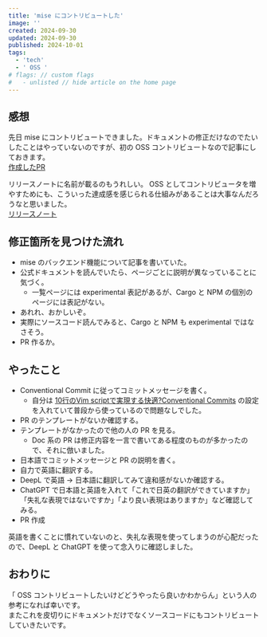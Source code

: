 ```yaml
---
title: 'mise にコントリビュートした'
image: ''
created: 2024-09-30
updated: 2024-09-30
published: 2024-10-01
tags:
  - 'tech'
  - ' OSS '
# flags: // custom flags
#   - unlisted // hide article on the home page
---
```


## 感想  

先日 mise にコントリビュートできました。ドキュメントの修正だけなのでたいしたことはやっていないのですが、初の OSS コントリビュートなので記事にしておきます。  
[作成したPR](https://github.com/jdx/mise/pull/2669)  

リリースノートに名前が載るのもうれしい。 OSS としてコントリビュータを増やすためにも、こういった達成感を感じられる仕組みがあることは大事なんだろうなと思いました。  
[リリースノート](https://github.com/jdx/mise/pull/2666)  

## 修正箇所を見つけた流れ  

- mise のバックエンド機能について記事を書いていた。  
- 公式ドキュメントを読んでいたら、ページごとに説明が異なっていることに気づく。  
  - 一覧ページには experimental 表記があるが、Cargo と NPM の個別のページには表記がない。  
- あれれ、おかしいぞ。  
- 実際にソースコード読んでみると、Cargo と NPM も experimental ではなさそう。  
- PR 作るか。  

## やったこと  

- Conventional Commit に従ってコミットメッセージを書く。  
  - 自分は [10行のVim scriptで実現する快適?Conventional Commits](https://zenn.dev/uochan/articles/2021-12-08-vim-conventional-commits) の設定を入れていて普段から使っているので問題なしでした。  
- PR のテンプレートがないか確認する。  
- テンプレートがなかったので他の人の PR を見る。  
  - Doc 系の PR は修正内容を一言で書いてある程度のものが多かったので、それに倣いました。  
- 日本語でコミットメッセージと PR の説明を書く。  
- 自力で英語に翻訳する。  
- DeepL で英語 -> 日本語に翻訳してみて違和感がないか確認する。  
- ChatGPT で日本語と英語を入れて「これで日英の翻訳ができていますか」「失礼な表現ではないですか」「より良い表現はありますか」など確認してみる。  
- PR 作成  

英語を書くことに慣れていないのと、失礼な表現を使ってしまうのが心配だったので、DeepL と ChatGPT を使って念入りに確認しました。  

## おわりに  

「 OSS コントリビュートしたいけどどうやったら良いかわからん」という人の参考になれば幸いです。  
またこれを皮切りにドキュメントだけでなくソースコードにもコントリビュートしていきたいです。  
